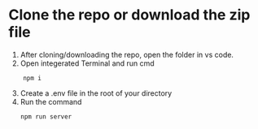 # Clone the repo or download the zip file

1. After cloning/downloading the repo, open the folder in vs code. 
2. Open integerated Terminal and run cmd

```
    npm i 
```

3. Create a .env file in the root of your directory
4. Run the command
    ```
    npm run server
    ```
